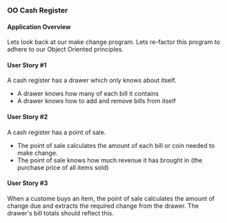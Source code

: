### OO Cash Register

#### Application Overview
Lets look back at our make change program. Lets re-factor this program to adhere to our Object Oriented principles.

#### User Story #1
A cash register has a drawer which only knows about itself. 
* A drawer knows how many of each bill it contains
* A drawer knows how to add and remove bills from itself

#### User Story #2
A cash register has a point of sale.
* The point of sale calculates the amount of each bill or coin needed to make change.
* The point of sale knows how much revenue it has brought in (the purchase price of all items sold)

#### User Story #3
When a custome buys an item, the point of sale calculates the amount of change due and extracts the required change from the drawer. The drawer's bill totals should reflect this.

